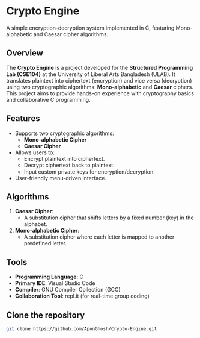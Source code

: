 # Crypto Engine

A simple encryption-decryption system implemented in C, featuring Mono-alphabetic and Caesar cipher algorithms.


## Overview
The **Crypto Engine** is a project developed for the **Structured Programming Lab (CSE104)** at the University of Liberal Arts Bangladesh (ULAB). It translates plaintext into ciphertext (encryption) and vice versa (decryption) using two cryptographic algorithms: **Mono-alphabetic** and **Caesar** ciphers. This project aims to provide hands-on experience with cryptography basics and collaborative C programming.

## Features
- Supports two cryptographic algorithms:
  - **Mono-alphabetic Cipher**  
  - **Caesar Cipher**  
- Allows users to:
  - Encrypt plaintext into ciphertext.  
  - Decrypt ciphertext back to plaintext.  
  - Input custom private keys for encryption/decryption.  
- User-friendly menu-driven interface.

## Algorithms
1. **Caesar Cipher**:  
   - A substitution cipher that shifts letters by a fixed number (key) in the alphabet.  
2. **Mono-alphabetic Cipher**:  
   - A substitution cipher where each letter is mapped to another predefined letter.  

## Tools
- **Programming Language**: C  
- **Primary IDE**: Visual Studio Code  
- **Compiler**: GNU Compiler Collection (GCC)  
- **Collaboration Tool**: repl.it (for real-time group coding)  

## Clone the repository 
   ```bash
   git clone https://github.com/AponGhosh/Crypto-Engine.git
